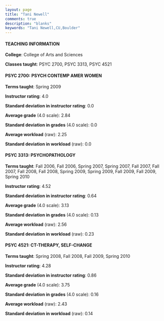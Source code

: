 ```yaml
---
layout: page
title: "Tani Newell" 
comments: true
description: "blanks"
keywords: "Tani Newell,CU,Boulder"
---
```

<head>
<script src="https://ajax.googleapis.com/ajax/libs/jquery/2.1.3/jquery.min.js"></script>
<script src="https://dl.dropboxusercontent.com/s/pc42nxpaw1ea4o9/highcharts.js?dl=0"></script>
<!-- <script src="../assets/js/highcharts.js"></script> -->
<style type="text/css">@font-face {
	font-family: "Bebas Neue";
	src: url(https://www.filehosting.org/file/details/544349/BebasNeue Regular.otf) format("opentype");
	}
	h1.Bebas { 
		font-family: "Bebas Neue", Verdana, Tahoma;
	}
</style>
</head>
	   
#### TEACHING INFORMATION

**College**: College of Arts and Sciences

**Classes taught**: PSYC 2700, PSYC 3313, PSYC 4521

#### PSYC 2700: PSYCH CONTEMP AMER WOMEN

**Terms taught**: Spring 2009

**Instructor rating**: 4.0

**Standard deviation in instructor rating**: 0.0

**Average grade** (4.0 scale): 2.84

**Standard deviation in grades** (4.0 scale): 0.0

**Average workload** (raw): 2.25

**Standard deviation in workload** (raw): 0.0

#### PSYC 3313: PSYCHOPATHOLOGY

**Terms taught**: Fall 2006, Fall 2006, Spring 2007, Spring 2007, Fall 2007, Fall 2007, Fall 2008, Fall 2008, Spring 2009, Spring 2009, Fall 2009, Fall 2009, Spring 2010

**Instructor rating**: 4.52

**Standard deviation in instructor rating**: 0.64

**Average grade** (4.0 scale): 3.13

**Standard deviation in grades** (4.0 scale): 0.13

**Average workload** (raw): 2.56

**Standard deviation in workload** (raw): 0.23

#### PSYC 4521: CT-THERAPY, SELF-CHANGE

**Terms taught**: Spring 2008, Fall 2008, Fall 2009, Spring 2010

**Instructor rating**: 4.28

**Standard deviation in instructor rating**: 0.86

**Average grade** (4.0 scale): 3.75

**Standard deviation in grades** (4.0 scale): 0.16

**Average workload** (raw): 2.43

**Standard deviation in workload** (raw): 0.14

